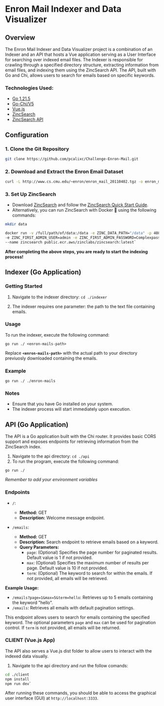 # Enron Mail Indexer and Data Visualizer

## Overview

The Enron Mail Indexer and Data Visualizer project is a combination of an Indexer and an API that hosts a Vue application serving as a User Interface for searching over indexed email files. The Indexer is responsible for crawling through a specified directory structure, extracting information from email files, and indexing them using the ZincSearch API. The API, built with Go and Chi, allows users to search for emails based on specific keywords.

### Technologies Used:

- [Go 1.21.5](https://go.dev)
- [Go-Chi/V5](https://github.com/go-chi/chi)
- [Vue.js](https://vuejs.org)
- [ZincSearch](https://github.com/zincsearch/zincsearch)
- [ZincSearch API](https://zincsearch-docs.zinc.dev)

## Configuration

### 1. Clone the Git Repository

```bash
git clone https://github.com/pcalixc/Challenge-Enron-Mail.git

```
### 2. Download and Extract the Enron Email Dataset

```bash
curl -L http://www.cs.cmu.edu/~enron/enron_mail_20110402.tgz -o enron_mail_20110402.tgz && tar -xf enron_mail_20110402.tgz
```

### 3. Set Up ZincSearch

-   Download [ZincSearch](https://github.com/zincsearch/zincsearch) and follow the [ZincSearch Quick Start Guide](https://zincsearch-docs.zinc.dev/quickstart/).
-   Alternatively, you can run ZincSearch with Docker 🐳 using the following commands:

```bash
mkdir data

docker run -v /full/path/of/data:/data -e ZINC_DATA_PATH="/data" -p 4080:4080 \
-e ZINC_FIRST_ADMIN_USER=admin -e ZINC_FIRST_ADMIN_PASSWORD=Complexpass#123 \
--name zincsearch public.ecr.aws/zinclabs/zincsearch:latest` 
```

**After completing the above steps, you are ready to start the indexing process!**


## Indexer (Go Application)

### Getting Started
1. Navigate to the indexer directory:   `cd ./indexer`

2.  The indexer requires one parameter: the path to the text file containing emails.

### Usage

To run the indexer, execute the following command:

`go run ./ <enron-mails-path>` 

Replace **`<enron-mails-path>`** with the actual path to your directory previuosly downloaded containing the emails.

### Example
`go run ./ ./enron-mails` 

### Notes
-   Ensure that you have Go installed on your system.
-   The indexer process will start immediately upon execution.

## API (Go Application)

The API is a Go application built with the Chi router. It provides basic CORS support and exposes endpoints for retrieving information from the ZincSearch index.

1. Navigate to the api directory:   `cd ./api`
2. To run the program, execute the following command:

`go run ./` 

_Remember to add your environment variables_

### Endpoints

- `/`: 
  - **Method:** GET
  - **Description:** Welcome message endpoint.

- `/emails`: 
  - **Method:** GET
  - **Description:** Search endpoint to retrieve emails based on a keyword.
  - **Query Parameters:**
    - `page`: (Optional) Specifies the page number for paginated results. Default value is 1 if not provided.
    - `max`: (Optional) Specifies the maximum number of results per page. Default value is 10 if not provided.
    - `term`: (Optional) The keyword to search for within the emails. If not provided, all emails will be retrieved.

**Example Usage:** 
- `/emails?page=1&max=5&term=hello`: Retrieves up to 5 emails containing the keyword "hello".
- `/emails`: Retrieves all emails with default pagination settings.

This endpoint allows users to search for emails containing the specified keyword. The optional parameters `page` and `max` can be used for pagination control. If `term` is not provided, all emails will be returned.


### CLIENT (Vue.js App)
The API also serves a Vue.js dist folder to allow users to interact with the indexed data visually.
1. Navigate to the api directory and run the follow comands:  
```bash
cd ./client
npm install
npm run dev`
```
After running these commands, you should be able to access the graphical user interface (GUI) at `http://localhost:3333`.





